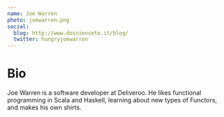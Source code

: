 ```yaml
---
name: Joe Warren
photo: joewarren.png
social:
  blog: http://www.doscienceto.it/blog/
  twitter: hungryjoewarren
---
```

# Bio
Joe Warren is a software developer at Deliveroo.
He likes functional programming in Scala and Haskell,
learning about new types of Functors, and makes his own shirts.
